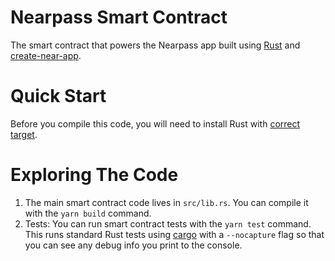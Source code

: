 Nearpass Smart Contract
==================

The smart contract that powers the Nearpass app built using [Rust] and [create-near-app].

Quick Start
===========

Before you compile this code, you will need to install Rust with [correct target].


Exploring The Code
==================

1. The main smart contract code lives in `src/lib.rs`. You can compile it with the `yarn build` command.
2. Tests: You can run smart contract tests with the `yarn test` command. This runs standard Rust tests using [cargo]
   with a `--nocapture` flag so that you can see any debug info you print to the console.


[Rust]: https://www.rust-lang.org/

[create-near-app]: https://github.com/near/create-near-app

[correct target]: https://github.com/near/near-sdk-rs#pre-requisites

[cargo]: https://doc.rust-lang.org/book/ch01-03-hello-cargo.html
